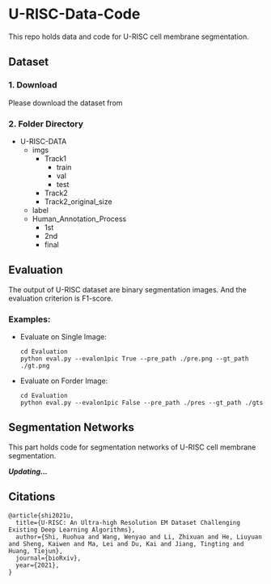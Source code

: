 # U-RISC-Data-Code
This repo holds data and code for U-RISC cell membrane segmentation.

## Dataset

### 1. Download

Please download the dataset from 

### 2. Folder Directory

* U-RISC-DATA
    - imgs
        - Track1
            - train
            - val
            - test
        - Track2
        - Track2\_original\_size
    - label
    - Human\_Annotation\_Process
        - 1st
        - 2nd
        - final


## Evaluation

The output of U-RISC dataset are binary segmentation images. And the evaluation criterion is F1-score. 

### Examples:

* Evaluate on Single Image:

	```
	cd Evaluation
	python eval.py --evalon1pic True --pre_path ./pre.png --gt_path ./gt.png
	```

* Evaluate on Forder Image:

	```
	cd Evaluation
	python eval.py --evalon1pic False --pre_path ./pres --gt_path ./gts
	```

## Segmentation Networks

This part holds code for segmentation networks of U-RISC cell membrane segmentation. 

***Updating...***


## Citations

```
@article{shi2021u,
  title={U-RISC: An Ultra-high Resolution EM Dataset Challenging Existing Deep Learning Algorithms},
  author={Shi, Ruohua and Wang, Wenyao and Li, Zhixuan and He, Liuyuan and Sheng, Kaiwen and Ma, Lei and Du, Kai and Jiang, Tingting and Huang, Tiejun},
  journal={bioRxiv},
  year={2021},
}

```


	